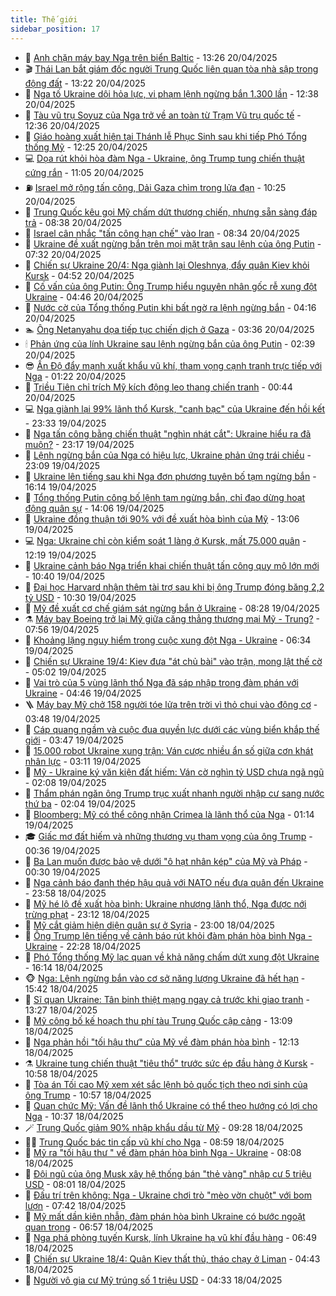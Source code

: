 ```yaml
---
title: Thế giới
sidebar_position: 17
---
```


<!-- dantri-the-gioi:START -->
- 🌋 [Anh chặn máy bay Nga trên biển Baltic](https://dantri.com.vn/the-gioi/anh-chan-may-bay-nga-tren-bien-baltic-20250420201922479.htm) - 13:26 20/04/2025
- 🎬 [Thái Lan bắt giám đốc người Trung Quốc liên quan tòa nhà sập trong động đất](https://dantri.com.vn/the-gioi/thai-lan-bat-giam-doc-nguoi-trung-quoc-lien-quan-toa-nha-sap-trong-dong-dat-20250420195856956.htm) - 13:22 20/04/2025
- 🧰 [Nga tố Ukraine dội hỏa lực, vi phạm lệnh ngừng bắn 1.300 lần](https://dantri.com.vn/the-gioi/nga-to-ukraine-doi-hoa-luc-vi-pham-lenh-ngung-ban-1300-lan-20250420182536489.htm) - 12:38 20/04/2025
- 🌋 [Tàu vũ trụ Soyuz của Nga trở về an toàn từ Trạm Vũ trụ quốc tế](https://dantri.com.vn/the-gioi/tau-vu-tru-soyuz-cua-nga-tro-ve-an-toan-tu-tram-vu-tru-quoc-te-20250420175054773.htm) - 12:36 20/04/2025
- 🗽 [Giáo hoàng xuất hiện tại Thánh lễ Phục Sinh sau khi tiếp Phó Tổng thống Mỹ](https://dantri.com.vn/the-gioi/giao-hoang-xuat-hien-tai-thanh-le-phuc-sinh-sau-khi-tiep-pho-tong-thong-my-20250420184231009.htm) - 12:25 20/04/2025
- 💻 [Dọa rút khỏi hòa đàm Nga - Ukraine, ông Trump tung chiến thuật cứng rắn](https://dantri.com.vn/the-gioi/doa-rut-khoi-hoa-dam-nga-ukraine-ong-trump-tung-chien-thuat-cung-ran-20250420173300858.htm) - 11:05 20/04/2025
- ⛽️ [Israel mở rộng tấn công, Dải Gaza chìm trong lửa đạn](https://dantri.com.vn/the-gioi/israel-mo-rong-tan-cong-dai-gaza-chim-trong-lua-dan-20250420171259043.htm) - 10:25 20/04/2025
- 🤩 [Trung Quốc kêu gọi Mỹ chấm dứt thương chiến, nhưng sẵn sàng đáp trả](https://dantri.com.vn/the-gioi/trung-quoc-keu-goi-my-cham-dut-thuong-chien-nhung-san-sang-dap-tra-20250420141313036.htm) - 08:38 20/04/2025
- 🧐 [Israel cân nhắc &quot;tấn công hạn chế&quot; vào Iran](https://dantri.com.vn/the-gioi/israel-can-nhac-tan-cong-han-che-vao-iran-20250420140039437.htm) - 08:34 20/04/2025
- 🎊 [Ukraine đề xuất ngừng bắn trên mọi mặt trận sau lệnh của ông Putin](https://dantri.com.vn/the-gioi/ukraine-de-xuat-ngung-ban-tren-moi-mat-tran-sau-lenh-cua-ong-putin-20250420142610762.htm) - 07:32 20/04/2025
- 📝 [Chiến sự Ukraine 20/4: Nga giành lại Oleshnya, đẩy quân Kiev khỏi Kursk](https://dantri.com.vn/the-gioi/chien-su-ukraine-204-nga-gianh-lai-oleshnya-day-quan-kiev-khoi-kursk-20250420114446787.htm) - 04:52 20/04/2025
- 🤡 [Cố vấn của ông Putin: Ông Trump hiểu nguyên nhân gốc rễ xung đột Ukraine](https://dantri.com.vn/the-gioi/co-van-cua-ong-putin-ong-trump-hieu-nguyen-nhan-goc-re-xung-dot-ukraine-20250420110306808.htm) - 04:46 20/04/2025
- 🥷 [Nước cờ của Tổng thống Putin khi bất ngờ ra lệnh ngừng bắn](https://dantri.com.vn/the-gioi/nuoc-co-cua-tong-thong-putin-khi-bat-ngo-ra-lenh-ngung-ban-20250420084323781.htm) - 04:16 20/04/2025
- 🏊 [Ông Netanyahu dọa tiếp tục chiến dịch ở Gaza](https://dantri.com.vn/the-gioi/ong-netanyahu-doa-tiep-tuc-chien-dich-o-gaza-20250420093159690.htm) - 03:36 20/04/2025
- 🕯 [Phản ứng của lính Ukraine sau lệnh ngừng bắn của ông Putin](https://dantri.com.vn/the-gioi/phan-ung-cua-linh-ukraine-sau-lenh-ngung-ban-cua-ong-putin-20250420074057659.htm) - 02:39 20/04/2025
- 😎 [Ấn Độ đẩy mạnh xuất khẩu vũ khí, tham vọng cạnh tranh trực tiếp với Nga](https://dantri.com.vn/the-gioi/an-do-day-manh-xuat-khau-vu-khi-tham-vong-canh-tranh-truc-tiep-voi-nga-20250420063255418.htm) - 01:22 20/04/2025
- 🌈 [Triều Tiên chỉ trích Mỹ kích động leo thang chiến tranh](https://dantri.com.vn/the-gioi/trieu-tien-chi-trich-my-kich-dong-leo-thang-chien-tranh-20250420070842585.htm) - 00:44 20/04/2025
- 💻 [Nga giành lại 99% lãnh thổ Kursk, &quot;canh bạc&quot; của Ukraine đến hồi kết](https://dantri.com.vn/the-gioi/nga-gianh-lai-99-lanh-tho-kursk-canh-bac-cua-ukraine-den-hoi-ket-20250420062510459.htm) - 23:33 19/04/2025
- 🤖 [Nga tấn công bằng chiến thuật &quot;nghìn nhát cắt&quot;: Ukraine hiểu ra đã muộn?](https://dantri.com.vn/the-gioi/nga-tan-cong-bang-chien-thuat-nghin-nhat-cat-ukraine-hieu-ra-da-muon-20250411164249485.htm) - 23:17 19/04/2025
- 🦏 [Lệnh ngừng bắn của Nga có hiệu lực, Ukraine phản ứng trái chiều](https://dantri.com.vn/the-gioi/lenh-ngung-ban-cua-nga-co-hieu-luc-ukraine-phan-ung-trai-chieu-20250420055906483.htm) - 23:09 19/04/2025
- 🌁 [Ukraine lên tiếng sau khi Nga đơn phương tuyên bố tạm ngừng bắn](https://dantri.com.vn/the-gioi/ukraine-len-tieng-sau-khi-nga-don-phuong-tuyen-bo-tam-ngung-ban-20250419224831245.htm) - 16:14 19/04/2025
- 🐘 [Tổng thống Putin công bố lệnh tạm ngừng bắn, chỉ đạo dừng hoạt động quân sự](https://dantri.com.vn/the-gioi/tong-thong-putin-cong-bo-lenh-tam-ngung-ban-chi-dao-dung-hoat-dong-quan-su-20250419210532672.htm) - 14:06 19/04/2025
- 🥷 [Ukraine đồng thuận tới 90% với đề xuất hòa bình của Mỹ](https://dantri.com.vn/the-gioi/ukraine-dong-thuan-toi-90-voi-de-xuat-hoa-binh-cua-my-20250419195607100.htm) - 13:06 19/04/2025
- 💻 [Nga: Ukraine chỉ còn kiểm soát 1 làng ở Kursk, mất 75.000 quân](https://dantri.com.vn/the-gioi/nga-ukraine-chi-con-kiem-soat-1-lang-o-kursk-mat-75000-quan-20250419190014030.htm) - 12:19 19/04/2025
- 🎡 [Ukraine cảnh báo Nga triển khai chiến thuật tấn công quy mô lớn mới](https://dantri.com.vn/the-gioi/ukraine-canh-bao-nga-trien-khai-chien-thuat-tan-cong-quy-mo-lon-moi-20250419173934346.htm) - 10:40 19/04/2025
- 🧰 [Đại học Harvard nhận thêm tài trợ sau khi bị ông Trump đóng băng 2,2 tỷ USD](https://dantri.com.vn/the-gioi/dai-hoc-harvard-nhan-them-tai-tro-sau-khi-bi-ong-trump-dong-bang-22-ty-usd-20250419172919514.htm) - 10:30 19/04/2025
- 🥸 [Mỹ đề xuất cơ chế giám sát ngừng bắn ở Ukraine](https://dantri.com.vn/the-gioi/my-de-xuat-co-che-giam-sat-ngung-ban-o-ukraine-20250419152248471.htm) - 08:28 19/04/2025
- ⚗️ [Máy bay Boeing trở lại Mỹ giữa căng thẳng thương mại Mỹ - Trung?](https://dantri.com.vn/the-gioi/may-bay-boeing-tro-lai-my-giua-cang-thang-thuong-mai-my-trung-20250419144717641.htm) - 07:56 19/04/2025
- 🌮 [Khoảng lặng nguy hiểm trong cuộc xung đột Nga - Ukraine](https://dantri.com.vn/the-gioi/khoang-lang-nguy-hiem-trong-cuoc-xung-dot-nga-ukraine-20250419132347727.htm) - 06:34 19/04/2025
- 🎃 [Chiến sự Ukraine 19/4: Kiev đưa &quot;át chủ bài&quot; vào trận, mong lật thế cờ](https://dantri.com.vn/the-gioi/chien-su-ukraine-194-kiev-dua-at-chu-bai-vao-tran-mong-lat-the-co-20250419113903169.htm) - 05:02 19/04/2025
- 💫 [Vai trò của 5 vùng lãnh thổ Nga đã sáp nhập trong đàm phán với Ukraine](https://dantri.com.vn/the-gioi/vai-tro-cua-5-vung-lanh-tho-nga-da-sap-nhap-trong-dam-phan-voi-ukraine-20250419110519366.htm) - 04:46 19/04/2025
- 🪜 [Máy bay Mỹ chở 158 người tóe lửa trên trời vì thỏ chui vào động cơ](https://dantri.com.vn/the-gioi/may-bay-my-cho-158-nguoi-toe-lua-tren-troi-vi-tho-chui-vao-dong-co-20250419103816731.htm) - 03:48 19/04/2025
- 🌋 [Cáp quang ngầm và cuộc đua quyền lực dưới các vùng biển khắp thế giới](https://dantri.com.vn/the-gioi/cap-quang-ngam-va-cuoc-dua-quyen-luc-duoi-cac-vung-bien-khap-the-gioi-20250418185002747.htm) - 03:47 19/04/2025
- 🦏 [15.000 robot Ukraine xung trận: Ván cược nhiều ẩn số giữa cơn khát nhân lực](https://dantri.com.vn/the-gioi/15000-robot-ukraine-xung-tran-van-cuoc-nhieu-an-so-giua-con-khat-nhan-luc-20250419100733619.htm) - 03:11 19/04/2025
- 👀 [Mỹ - Ukraine ký văn kiện đất hiếm: Ván cờ nghìn tỷ USD chưa ngã ngũ](https://dantri.com.vn/the-gioi/my-ukraine-ky-van-kien-dat-hiem-van-co-nghin-ty-usd-chua-nga-ngu-20250419085432609.htm) - 02:08 19/04/2025
- 🧰 [Thẩm phán ngăn ông Trump trục xuất nhanh người nhập cư sang nước thứ ba](https://dantri.com.vn/the-gioi/tham-phan-ngan-ong-trump-truc-xuat-nhanh-nguoi-nhap-cu-sang-nuoc-thu-ba-20250419085952021.htm) - 02:04 19/04/2025
- 🚀 [Bloomberg: Mỹ có thể công nhận Crimea là lãnh thổ của Nga](https://dantri.com.vn/the-gioi/bloomberg-my-co-the-cong-nhan-crimea-la-lanh-tho-cua-nga-20250419080826523.htm) - 01:14 19/04/2025
- 🎓 [Giấc mơ đất hiếm và những thương vụ tham vọng của ông Trump](https://dantri.com.vn/the-gioi/giac-mo-dat-hiem-va-nhung-thuong-vu-tham-vong-cua-ong-trump-20250316211845014.htm) - 00:36 19/04/2025
- 🥸 [Ba Lan muốn được bảo vệ dưới &quot;ô hạt nhân kép&quot; của Mỹ và Pháp](https://dantri.com.vn/the-gioi/ba-lan-muon-duoc-bao-ve-duoi-o-hat-nhan-kep-cua-my-va-phap-20250419072052008.htm) - 00:30 19/04/2025
- 🦅 [Nga cảnh báo đanh thép hậu quả với NATO nếu đưa quân đến Ukraine](https://dantri.com.vn/the-gioi/nga-canh-bao-danh-thep-hau-qua-voi-nato-neu-dua-quan-den-ukraine-20250419063936474.htm) - 23:58 18/04/2025
- 🤭 [Mỹ hé lộ đề xuất hòa bình: Ukraine nhượng lãnh thổ, Nga được nới trừng phạt](https://dantri.com.vn/the-gioi/my-he-lo-de-xuat-hoa-binh-ukraine-nhuong-lanh-tho-nga-duoc-noi-trung-phat-20250419060037750.htm) - 23:12 18/04/2025
- 🤖 [Mỹ cắt giảm hiện diện quân sự ở Syria](https://dantri.com.vn/the-gioi/my-cat-giam-hien-dien-quan-su-o-syria-20250419055143306.htm) - 23:00 18/04/2025
- 🐲 [Ông Trump lên tiếng về cảnh báo rút khỏi đàm phán hòa bình Nga - Ukraine](https://dantri.com.vn/the-gioi/ong-trump-len-tieng-ve-canh-bao-rut-khoi-dam-phan-hoa-binh-nga-ukraine-20250419051758114.htm) - 22:28 18/04/2025
- 🫣 [Phó Tổng thống Mỹ lạc quan về khả năng chấm dứt xung đột Ukraine](https://dantri.com.vn/the-gioi/pho-tong-thong-my-lac-quan-ve-kha-nang-cham-dut-xung-dot-ukraine-20250418222723029.htm) - 16:14 18/04/2025
- 🐵 [Nga: Lệnh ngừng bắn vào cơ sở năng lượng Ukraine đã hết hạn](https://dantri.com.vn/the-gioi/nga-lenh-ngung-ban-vao-co-so-nang-luong-ukraine-da-het-han-20250418214022800.htm) - 15:42 18/04/2025
- 🫶 [Sĩ quan Ukraine: Tân binh thiệt mạng ngay cả trước khi giao tranh](https://dantri.com.vn/the-gioi/si-quan-ukraine-tan-binh-thiet-mang-ngay-ca-truoc-khi-giao-tranh-20250416150302057.htm) - 13:27 18/04/2025
- 💃 [Mỹ công bố kế hoạch thu phí tàu Trung Quốc cập cảng](https://dantri.com.vn/the-gioi/my-cong-bo-ke-hoach-thu-phi-tau-trung-quoc-cap-cang-20250418192644215.htm) - 13:09 18/04/2025
- 💫 [Nga phản hồi &quot;tối hậu thư&quot; của Mỹ về đàm phán hòa bình](https://dantri.com.vn/the-gioi/nga-phan-hoi-toi-hau-thu-cua-my-ve-dam-phan-hoa-binh-20250418185623792.htm) - 12:13 18/04/2025
- ⚗️ [Ukraine tung chiến thuật &quot;tiêu thổ&quot; trước sức ép đầu hàng ở Kursk](https://dantri.com.vn/the-gioi/ukraine-tung-chien-thuat-tieu-tho-truoc-suc-ep-dau-hang-o-kursk-20250418173538825.htm) - 10:58 18/04/2025
- 🥷 [Tòa án Tối cao Mỹ xem xét sắc lệnh bỏ quốc tịch theo nơi sinh của ông Trump](https://dantri.com.vn/the-gioi/toa-an-toi-cao-my-xem-xet-sac-lenh-bo-quoc-tich-theo-noi-sinh-cua-ong-trump-20250418164604575.htm) - 10:57 18/04/2025
- 🥸 [Quan chức Mỹ: Vấn đề lãnh thổ Ukraine có thể theo hướng có lợi cho Nga](https://dantri.com.vn/the-gioi/quan-chuc-my-van-de-lanh-tho-ukraine-co-the-theo-huong-co-loi-cho-nga-20250418170323159.htm) - 10:37 18/04/2025
- 🪄 [Trung Quốc giảm 90% nhập khẩu dầu từ Mỹ](https://dantri.com.vn/the-gioi/trung-quoc-giam-90-nhap-khau-dau-tu-my-20250418162638150.htm) - 09:28 18/04/2025
- 🧑‍💻 [Trung Quốc bác tin cấp vũ khí cho Nga](https://dantri.com.vn/the-gioi/trung-quoc-bac-tin-cap-vu-khi-cho-nga-20250418152804572.htm) - 08:59 18/04/2025
- 🤭 [Mỹ ra &quot;tối hậu thư &quot; về đàm phán hòa bình Nga - Ukraine](https://dantri.com.vn/the-gioi/my-ra-toi-hau-thu-ve-dam-phan-hoa-binh-nga-ukraine-20250418150150404.htm) - 08:08 18/04/2025
- 🗽 [Đội ngũ của ông Musk xây hệ thống bán &quot;thẻ vàng&quot; nhập cư 5 triệu USD](https://dantri.com.vn/the-gioi/doi-ngu-cua-ong-musk-xay-he-thong-ban-the-vang-nhap-cu-5-trieu-usd-20250418150010917.htm) - 08:01 18/04/2025
- 🤖 [Đấu trí trên không: Nga - Ukraine chơi trò &quot;mèo vờn chuột&quot; với bom lượn](https://dantri.com.vn/the-gioi/dau-tri-tren-khong-nga-ukraine-choi-tro-meo-von-chuot-voi-bom-luon-20250418143409285.htm) - 07:42 18/04/2025
- 🌈 [Mỹ mất dần kiên nhẫn, đàm phán hòa bình Ukraine có bước ngoặt quan trọng](https://dantri.com.vn/the-gioi/my-mat-dan-kien-nhan-dam-phan-hoa-binh-ukraine-co-buoc-ngoat-quan-trong-20250418133621331.htm) - 06:57 18/04/2025
- 🤩 [Nga phá phòng tuyến Kursk, lính Ukraine hạ vũ khí đầu hàng](https://dantri.com.vn/the-gioi/nga-pha-phong-tuyen-kursk-linh-ukraine-ha-vu-khi-dau-hang-20250418120710737.htm) - 06:49 18/04/2025
- 🤗 [Chiến sự Ukraine 18/4: Quân Kiev thất thủ, tháo chạy ở Liman](https://dantri.com.vn/the-gioi/chien-su-ukraine-184-quan-kiev-that-thu-thao-chay-o-liman-20250418101817390.htm) - 04:43 18/04/2025
- 🙉 [Người vô gia cư Mỹ trúng số 1 triệu USD](https://dantri.com.vn/the-gioi/nguoi-vo-gia-cu-my-trung-so-1-trieu-usd-20250418112512937.htm) - 04:33 18/04/2025<!-- dantri-the-gioi:END -->
